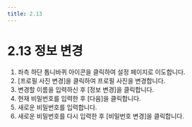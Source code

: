 ```yaml
---
title: 2.13
---
```


# 2.13 정보 변경

1. 좌측 하단 톱니바퀴 아이콘을 클릭하여 설정 페이지로 이도합니다.
2. [프로필 사진 변경]을 클릭하여 프로필 사진을 변경합니다.
3. 변경할 이름을 입력하신 후 [정보 변경]을 클릭합니다.
4. 현재 비밀번호를 입력한 후 [다음]을 클릭합니다.
5. 새로운 비밀번호를 입력합니다.
6. 새로운 비밀번호를 다시 입력한 후 [비밀번호 변경]을 클릭합니다.
